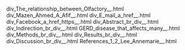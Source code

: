 div_The_relationship_between_Olfactory__.html
div_Mazen_Ahmed_A_Afif__.html
div_E_mail_a_href__.html
div_Facebook_a_href_https__.html
div_Abstract_br_div__.html
div_Indirection_br_div__.html
GERD_disease_that_affects_many__.html
div_Methods_br_div__.html
div_Results_br_div__.html
div_Discussion_br_div__.html
References_1_2_Lee_Annemarie__.html